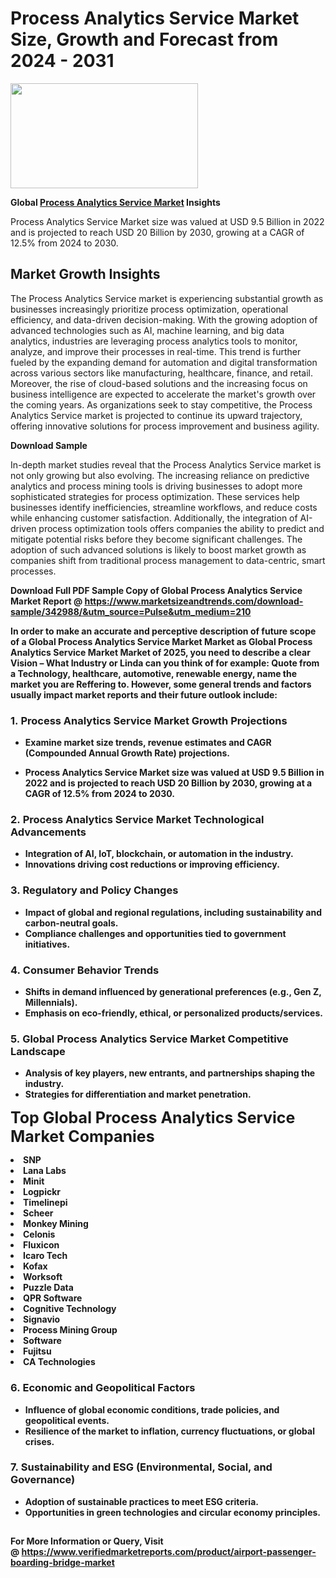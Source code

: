 <H1>Process Analytics Service Market Size, Growth and Forecast from 2024 - 2031</H1><img class="aligncenter size-medium wp-image-584254" src="https://thirdeyenews.in/wp-content/uploads/2024/09/Global-Market-Research-300x168.jpeg" alt="" width="300" height="168" /><p><strong>Global&nbsp;<a href="https://www.marketsizeandtrends.com/download-sample/342988/&amp;utm_source=Pulse&amp;utm_medium=210">Process Analytics Service Market</a> Insights</strong></p><p>Process Analytics Service Market size was valued at USD 9.5 Billion in 2022 and is projected to reach USD 20 Billion by 2030, growing at a CAGR of 12.5% from 2024 to 2030.</p><p><h2>Market Growth Insights</h2> <p>The Process Analytics Service market is experiencing substantial growth as businesses increasingly prioritize process optimization, operational efficiency, and data-driven decision-making. With the growing adoption of advanced technologies such as AI, machine learning, and big data analytics, industries are leveraging process analytics tools to monitor, analyze, and improve their processes in real-time. This trend is further fueled by the expanding demand for automation and digital transformation across various sectors like manufacturing, healthcare, finance, and retail. Moreover, the rise of cloud-based solutions and the increasing focus on business intelligence are expected to accelerate the market's growth over the coming years. As organizations seek to stay competitive, the Process Analytics Service market is projected to continue its upward trajectory, offering innovative solutions for process improvement and business agility.</p> <p><strong>Download Sample</strong></p> <p>In-depth market studies reveal that the Process Analytics Service market is not only growing but also evolving. The increasing reliance on predictive analytics and process mining tools is driving businesses to adopt more sophisticated strategies for process optimization. These services help businesses identify inefficiencies, streamline workflows, and reduce costs while enhancing customer satisfaction. Additionally, the integration of AI-driven process optimization tools offers companies the ability to predict and mitigate potential risks before they become significant challenges. The adoption of such advanced solutions is likely to boost market growth as companies shift from traditional process management to data-centric, smart processes.</p> <p><strong></p><p><span class=""><strong>Download Full PDF Sample Copy of Global Process Analytics Service Market Report</strong> @ <a href="https://www.marketsizeandtrends.com/download-sample/342988/&amp;utm_source=Pulse&amp;utm_medium=210" target="_blank">https://www.marketsizeandtrends.com/download-sample/342988/&amp;utm_source=Pulse&amp;utm_medium=210</a></span></p><p>In order to make an accurate and perceptive description of future scope of a Global&nbsp;Process Analytics Service Market Market as Global&nbsp;Process Analytics Service Market Market of 2025, you need to describe a clear Vision &ndash; What Industry or Linda can you think of for example: Quote from a Technology, healthcare, automotive, renewable energy, name the market you are Reffering to. However, some general trends and factors usually impact market reports and their future outlook include:</p><h3>1.&nbsp;<strong>Process Analytics Service Market Growth Projections</strong></h3><ul><li>Examine market size trends, revenue estimates and CAGR (Compounded Annual Growth Rate) projections.</li><li><p>Process Analytics Service Market size was valued at USD 9.5 Billion in 2022 and is projected to reach USD 20 Billion by 2030, growing at a CAGR of 12.5% from 2024 to 2030.</p></li></ul><h3>2.&nbsp;<strong>Process Analytics Service Market Technological Advancements</strong></h3><ul><li>Integration of AI, IoT, blockchain, or automation in the industry.</li><li>Innovations driving cost reductions or improving efficiency.</li></ul><h3>3.&nbsp;<strong>Regulatory and Policy Changes</strong></h3><ul><li>Impact of global and regional regulations, including sustainability and carbon-neutral goals.</li><li>Compliance challenges and opportunities tied to government initiatives.</li></ul><h3>4.&nbsp;<strong>Consumer Behavior Trends</strong></h3><ul><li>Shifts in demand influenced by generational preferences (e.g., Gen Z, Millennials).</li><li>Emphasis on eco-friendly, ethical, or personalized products/services.</li></ul><h3>5.&nbsp;<strong>Global Process Analytics Service Market Competitive Landscape</strong></h3><ul><li>Analysis of key players, new entrants, and partnerships shaping the industry.</li><li>Strategies for differentiation and market penetration.</li></ul><p data-pm-slice="1 1 []"><span style="color: inherit; font-family: inherit; font-size: 25px;">Top Global Process Analytics Service Market Companies</span></p><div class="" data-test-id=""><p><li>SNP</li><li> Lana Labs</li><li> Minit</li><li> Logpickr</li><li> Timelinepi</li><li> Scheer</li><li> Monkey Mining</li><li> Celonis</li><li> Fluxicon</li><li> Icaro Tech</li><li> Kofax</li><li> Worksoft</li><li> Puzzle Data</li><li> QPR Software</li><li> Cognitive Technology</li><li> Signavio</li><li> Process Mining Group</li><li> Software</li><li> Fujitsu</li><li> CA Technologies</li></p></div><h3>6.&nbsp;<strong>Economic and Geopolitical Factors</strong></h3><ul><li>Influence of global economic conditions, trade policies, and geopolitical events.</li><li>Resilience of the market to inflation, currency fluctuations, or global crises.</li></ul><h3>7.&nbsp;<strong>Sustainability and ESG (Environmental, Social, and Governance)</strong></h3><ul><li>Adoption of sustainable practices to meet ESG criteria.</li><li>Opportunities in green technologies and circular economy principles.</li></ul><h2><strong style="font-size: 14px;">For More Information or Query, Visit @&nbsp;</strong><a style="background-color: #ffffff; font-size: 14px;" href="https://www.marketsizeandtrends.com/report/process-analytics-service-market/" target="_blank">https://www.verifiedmarketreports.com/product/airport-passenger-boarding-bridge-market</a></h2>
